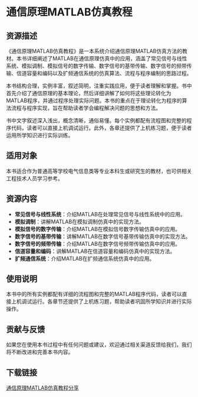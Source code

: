 # 通信原理MATLAB仿真教程

## 资源描述

《通信原理MATLAB仿真教程》是一本系统介绍通信原理MATLAB仿真方法的教材。本书详细阐述了MATLAB在通信原理仿真中的应用，涵盖了常见信号与线性系统、模拟调制、模拟信号的数字传输、数字信号的基带传输、数字信号的频带传输、信道容量和编码以及扩频通信系统的仿真算法、流程与程序编制的思路过程。

本书结构合理，实例丰富，叙述简明，注重实践应用，便于读者理解和掌握。书中首先介绍了通信原理的基本理论，然后详细讲解了如何将这些理论转化为MATLAB程序，并通过程序处理实际问题。本书的重点在于理论转化为程序的算法流程与程序实现，旨在帮助读者学会编程解决问题的思想和方法。

书中文字叙述深入浅出，概念清晰，通俗易懂。每个实例都配有流程图和完整的程序代码，读者可以直接上机调试运行。此外，各章还提供了上机练习题，便于读者运用所学知识进行实际训练。

## 适用对象

本书适合作为普通高等学校电气信息类等专业本科生或研究生的教材，也可供相关工程技术人员学习参考。

## 资源内容

- **常见信号与线性系统**：介绍MATLAB在处理常见信号与线性系统中的应用。
- **模拟调制**：讲解MATLAB在模拟调制仿真中的实现方法。
- **模拟信号的数字传输**：介绍MATLAB在模拟信号数字传输仿真中的应用。
- **数字信号的基带传输**：讲解MATLAB在数字信号基带传输仿真中的实现方法。
- **数字信号的频带传输**：介绍MATLAB在数字信号频带传输仿真中的应用。
- **信道容量和编码**：讲解MATLAB在信道容量和编码仿真中的实现方法。
- **扩频通信系统**：介绍MATLAB在扩频通信系统仿真中的应用。

## 使用说明

本书中的所有实例都配有详细的流程图和完整的MATLAB程序代码，读者可以直接上机调试运行。各章节还提供了上机练习题，帮助读者巩固所学知识并进行实际操作。

## 贡献与反馈

如果您在使用本书过程中有任何问题或建议，欢迎通过相关渠道反馈给我们，我们将不断改进和完善本书内容。

## 下载链接

[通信原理MATLAB仿真教程分享](https://pan.quark.cn/s/68edc61fcda7)